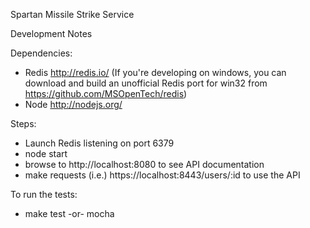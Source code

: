 Spartan Missile Strike Service

Development Notes

Dependencies:
  - Redis http://redis.io/
    (If you're developing on windows, you can download and build an unofficial Redis port for win32 from https://github.com/MSOpenTech/redis)
  - Node http://nodejs.org/

Steps:
  - Launch Redis listening on port 6379
  - node start
  - browse to http://localhost:8080 to see API documentation
  - make requests (i.e.) https://localhost:8443/users/:id to use the API

To run the tests:
 - make test -or- mocha
